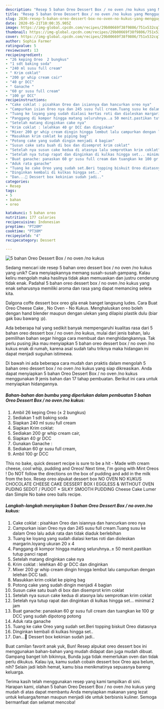 ```yaml
---
description: "Resep 5 bahan Oreo Dessert Box / no oven /no kukus yang Menggugah Selera"
title: "Resep 5 bahan Oreo Dessert Box / no oven /no kukus yang Menggugah Selera"
slug: 2836-resep-5-bahan-oreo-dessert-box-no-oven-no-kukus-yang-menggugah-selera
date: 2020-05-21T10:00:35.905Z
image: https://img-global.cpcdn.com/recipes/29b00669f38f9806/751x532cq70/5-bahan-oreo-dessert-box-no-oven-no-kukus-foto-resep-utama.jpg
thumbnail: https://img-global.cpcdn.com/recipes/29b00669f38f9806/751x532cq70/5-bahan-oreo-dessert-box-no-oven-no-kukus-foto-resep-utama.jpg
cover: https://img-global.cpcdn.com/recipes/29b00669f38f9806/751x532cq70/5-bahan-oreo-dessert-box-no-oven-no-kukus-foto-resep-utama.jpg
author: Sophia Farmer
ratingvalue: 5
reviewcount: 13
recipeingredient:
- "26 keping Oreo  2 bungkus"
- "1 sdt baking soda"
- "240 ml susu full cream"
- " Krim coklat"
- "200 gr whip cream cair"
- "40 gr DCC"
- " Ganache "
- "60 gr susu full cream"
- "100 gr DCC"
recipeinstructions:
- "Cake coklat : pisahkan Oreo dan isiannya dan hancurkan oreo nya"
- "Campurkan isian Oreo nya dan 245 susu full cream.Tuang susu ke dalam Oreo lalu aduk rata dan tidak diaduk berlebihan"
- "Tuang ke loyang yang sudah dialasi kertas roti dan dioleskan margarin.loyang ukuran 20 x 4"
- "Panggang di kompor hingga matang seluruhnya..± 50 menit.pastikan tutup panci rapat"
- "Setelah matang dinginkan cake nya"
- "Krim coklat : lelehkan 40 gr DCC dan dinginkan"
- "Mixer 200 gr whip cream dingin hingga lembut lalu campurkan dengan lelehan DCC tadi."
- "Masukkan krim coklat ke piping bag"
- "Potong cake yang sudah dingin menjadi 4 bagian"
- "Susun cake satu buah di box dan disemprot krim coklat"
- "Setelah nya susun cake kedua di atasnya lalu semprotkan krim coklat"
- "Setelah nya tutup rapat dan dinginkan di kulkas hingga set... minimal 2 jam"
- "Buat ganache: panaskan 60 gr susu full cream dan tuangkan ke 100 gr DCC yang sudah dipotong potong"
- "Aduk rata ganache"
- "Tuang ke cake Oreo yang sudah set.Beri topping biskuit Oreo diatasnya"
- "Dinginkan kembali di kulkas hingga set.."
- "Dan...🥰 Dessert box kekinian sudah jadi.."
categories:
- Resep
tags:
- 5
- bahan
- oreo

katakunci: 5 bahan oreo 
nutrition: 177 calories
recipecuisine: Indonesian
preptime: "PT20M"
cooktime: "PT38M"
recipeyield: "4"
recipecategory: Dessert

---
```



![5 bahan Oreo Dessert Box / no oven /no kukus](https://img-global.cpcdn.com/recipes/29b00669f38f9806/751x532cq70/5-bahan-oreo-dessert-box-no-oven-no-kukus-foto-resep-utama.jpg)

Sedang mencari ide resep 5 bahan oreo dessert box / no oven /no kukus yang unik? Cara menyiapkannya memang susah-susah gampang. Kalau keliru mengolah maka hasilnya tidak akan memuaskan dan justru cenderung tidak enak. Padahal 5 bahan oreo dessert box / no oven /no kukus yang enak seharusnya memiliki aroma dan rasa yang dapat memancing selera kita.

Dalgona coffe dessert box oreo gila enak banget langsung ludes. Cara Buat Oreo Cheese Cake , No Oven - No Kukus. Menghaluskan oreo boleh dengan hand blender maupun dengan ulekan yang dilapisi plastik dulu (biar gak bau bawang :p).

Ada beberapa hal yang sedikit banyak mempengaruhi kualitas rasa dari 5 bahan oreo dessert box / no oven /no kukus, mulai dari jenis bahan, lalu pemilihan bahan segar hingga cara membuat dan menghidangkannya. Tak perlu pusing jika mau menyiapkan 5 bahan oreo dessert box / no oven /no kukus enak di rumah, karena asal sudah tahu triknya maka hidangan ini dapat menjadi suguhan istimewa.


Di bawah ini ada beberapa cara mudah dan praktis dalam mengolah 5 bahan oreo dessert box / no oven /no kukus yang siap dikreasikan. Anda dapat menyiapkan 5 bahan Oreo Dessert Box / no oven /no kukus menggunakan 9 jenis bahan dan 17 tahap pembuatan. Berikut ini cara untuk menyiapkan hidangannya.

<!--inarticleads1-->

##### Bahan-bahan dan bumbu yang diperlukan dalam pembuatan 5 bahan Oreo Dessert Box / no oven /no kukus:

1. Ambil 26 keping Oreo (± 2 bungkus)
1. Sediakan 1 sdt baking soda
1. Siapkan 240 ml susu full cream
1. Siapkan  Krim coklat:
1. Sediakan 200 gr whip cream cair,
1. Siapkan 40 gr DCC
1. Gunakan  Ganache :
1. Sediakan 60 gr susu full cream,
1. Ambil 100 gr DCC


This no bake, quick dessert recipe is sure to be a hit - Made with cream cheese, cool whip, pudding and Oreos! Next time, I&#39;m going with Mint Oreos ! Do NOT follow the directions on the box of pudding and add in the milk from the box. Resep oreo alpukat dessert box NO OVEN NO KUKUS CHOCOLATE CHEESE CAKE DESSERT BOX I EGGLESS &amp; WITHOUT OVEN PUDING SEDOT / PUDOT * SlLKY SMOOTH PUDDING Cheese Cake Lumer dan Simple No bake oreo balls recipe. 

<!--inarticleads2-->

##### Langkah-langkah menyiapkan 5 bahan Oreo Dessert Box / no oven /no kukus:

1. Cake coklat : pisahkan Oreo dan isiannya dan hancurkan oreo nya
1. Campurkan isian Oreo nya dan 245 susu full cream.Tuang susu ke dalam Oreo lalu aduk rata dan tidak diaduk berlebihan
1. Tuang ke loyang yang sudah dialasi kertas roti dan dioleskan margarin.loyang ukuran 20 x 4
1. Panggang di kompor hingga matang seluruhnya..± 50 menit.pastikan tutup panci rapat
1. Setelah matang dinginkan cake nya
1. Krim coklat : lelehkan 40 gr DCC dan dinginkan
1. Mixer 200 gr whip cream dingin hingga lembut lalu campurkan dengan lelehan DCC tadi.
1. Masukkan krim coklat ke piping bag
1. Potong cake yang sudah dingin menjadi 4 bagian
1. Susun cake satu buah di box dan disemprot krim coklat
1. Setelah nya susun cake kedua di atasnya lalu semprotkan krim coklat
1. Setelah nya tutup rapat dan dinginkan di kulkas hingga set... minimal 2 jam
1. Buat ganache: panaskan 60 gr susu full cream dan tuangkan ke 100 gr DCC yang sudah dipotong potong
1. Aduk rata ganache
1. Tuang ke cake Oreo yang sudah set.Beri topping biskuit Oreo diatasnya
1. Dinginkan kembali di kulkas hingga set..
1. Dan...🥰 Dessert box kekinian sudah jadi..


Buat camilan favorit anak yuk, Bun! Resep alpukat oreo dessert box ini menggunakan bahan-bahan yang mudah didapat dan juga mudah dibuat. Gampang banget loh bikinnya, Bunda juga tidak memerlukan oven dan tidak perlu dikukus. Kalau iya, kamu sudah cobain dessert box Oreo apa belum, nih? Selain jadi lebih hemat, kamu bisa menikmatinya sepuasnya bareng keluarga. 

Terima kasih telah menggunakan resep yang kami tampilkan di sini. Harapan kami, olahan 5 bahan Oreo Dessert Box / no oven /no kukus yang mudah di atas dapat membantu Anda menyiapkan makanan yang lezat untuk keluarga/teman maupun menjadi ide untuk berbisnis kuliner. Semoga bermanfaat dan selamat mencoba!
